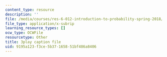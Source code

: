 ```yaml
---
content_type: resource
description: ''
file: /media/courses/res-6-012-introduction-to-probability-spring-2018/9195a123f3ce5b37165851bf486a8406_HDvYPl8D8Bs.srt
file_type: application/x-subrip
learning_resource_types: []
ocw_type: OCWFile
resourcetype: Other
title: 3play caption file
uid: 9195a123-f3ce-5b37-1658-51bf486a8406
---
```

